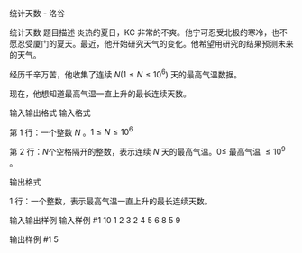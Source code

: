 



统计天数 - 洛谷














统计天数
题目描述
炎热的夏日，KC 非常的不爽。他宁可忍受北极的寒冷，也不愿忍受厦门的夏天。最近，他开始研究天气的变化。他希望用研究的结果预测未来的天气。


经历千辛万苦，他收集了连续 $N(1 \leq N \leq 10^6)$ 天的最高气温数据。

现在，他想知道最高气温一直上升的最长连续天数。

输入输出格式
输入格式

第 1 行：一个整数 $N$ 。$1 \leq N \leq 10^6$

第 2 行：$N$个空格隔开的整数，表示连续 $N$ 天的最高气温。$0 \leq$ 最高气温 $\leq 10^9$ 。

输出格式

1 行：一个整数，表示最高气温一直上升的最长连续天数。

输入输出样例
输入样例 #1
10
1 2 3 2 4 5 6 8 5 9

输出样例 #1
5






